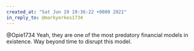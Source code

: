 ```yaml
---
created_at: "Sat Jun 19 19:36:22 +0000 2021"
in_reply_to: @markyerkes1734
---
```


@Opie1734 Yeah, they are one of the most predatory financial models in existence. Way beyond time to disrupt this model.
